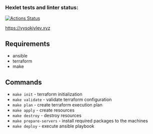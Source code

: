 ### Hexlet tests and linter status:
[![Actions Status](https://github.com/levvysokiy/devops-for-programmers-project-77/actions/workflows/hexlet-check.yml/badge.svg)](https://github.com/levvysokiy/devops-for-programmers-project-77/actions)

https://vysokiylev.xyz

## Requirements

- ansible
- terraform
- make

## Commands

- `make init` - terraform initialization
- `make validate` - validate terraform configuration
- `make plan` - create terraform execution plan
- `make apply` - create resources
- `make destroy` - destroy resources
- `make prepare-servers` - install required packages to the machines
- `make deploy` - execute ansible playbook